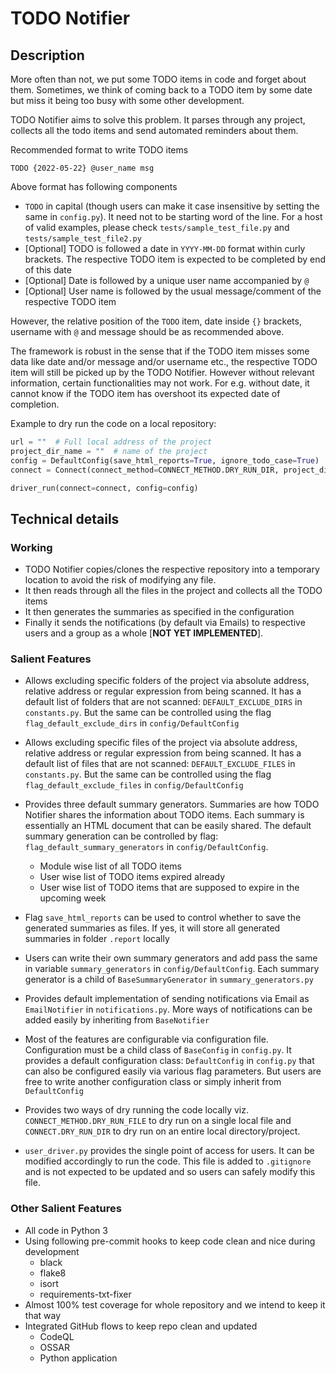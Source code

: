 # TODO Notifier

## Description

More often than not, we put some TODO items in code and forget about them. Sometimes, we think of coming back to a TODO item by some date but miss it being too busy with some other development.

TODO Notifier aims to solve this problem. It parses through any project, collects all the todo items and send automated reminders about them.

Recommended format to write TODO items

`TODO {2022-05-22} @user_name msg`

Above format has following components

- `TODO` in capital (though users can make it case insensitive by setting the same in  `config.py`). It need not to be starting word of the line. For a host of valid examples, please check `tests/sample_test_file.py` and `tests/sample_test_file2.py`
- [Optional] TODO is followed a date in `YYYY-MM-DD` format within curly brackets. The respective TODO item is expected to be completed by end of this date
- [Optional] Date is followed by a unique user name accompanied by `@`
- [Optional] User name is followed by the usual message/comment of the respective TODO item

However, the relative position of the `TODO` item, date inside `{}` brackets, username with `@` and message should be as recommended above.

The framework is robust in the sense that if the TODO item misses some data like date and/or message and/or username etc., the respective TODO item will still be picked up by the TODO Notifier. However without relevant information, certain functionalities may not work. For e.g. without date, it cannot know if the TODO item has overshoot its expected date of completion.

Example to dry run the code on a local repository:

```python
url = ""  # Full local address of the project
project_dir_name = ""  # name of the project
config = DefaultConfig(save_html_reports=True, ignore_todo_case=True)
connect = Connect(connect_method=CONNECT_METHOD.DRY_RUN_DIR, project_dir_name=project_dir_name, url=url)

driver_run(connect=connect, config=config)
```

## Technical details

### Working

- TODO Notifier copies/clones the respective repository into a temporary location to avoid the risk of modifying any file.
- It then reads through all the files in the project and collects all the TODO items
- It then generates the summaries as specified in the configuration
- Finally it sends the notifications (by default via Emails) to respective users and a group as a whole [**NOT YET IMPLEMENTED**].

### Salient Features

- Allows excluding specific folders of the project via absolute address, relative address or regular expression from being scanned. It has a default list of folders that are not scanned: `DEFAULT_EXCLUDE_DIRS` in `constants.py`. But the same can be controlled using the flag `flag_default_exclude_dirs` in `config/DefaultConfig`

- Allows excluding specific files of the project via absolute address, relative address or regular expression from being scanned. It has a default list of files that are not scanned: `DEFAULT_EXCLUDE_FILES` in `constants.py`. But the same can be controlled using the flag `flag_default_exclude_files` in `config/DefaultConfig`

- Provides three default summary generators. Summaries are how TODO Notifier shares the information about TODO items. Each summary is essentially an HTML document that can be easily shared. The default summary generation can be controlled by flag: `flag_default_summary_generators` in `config/DefaultConfig`.
  - Module wise list of all TODO items
  - User wise list of TODO items expired already
  - User wise list of TODO items that are supposed to expire in the upcoming week

- Flag `save_html_reports` can be used to control whether to save the generated summaries as files. If yes, it will store all generated summaries in folder `.report` locally

- Users can write their own summary generators and add pass the same in variable `summary_generators` in `config/DefaultConfig`. Each summary generator is a child of `BaseSummaryGenerator` in `summary_generators.py`

- Provides default implementation of sending notifications via Email as `EmailNotifier` in `notifications.py`. More ways of notifications can be added easily by inheriting from `BaseNotifier`

- Most of the features are configurable via configuration file. Configuration must be a child class of `BaseConfig` in `config.py`. It provides a default configuration class: `DefaultConfig` in `config.py` that can also be configured easily via various flag parameters. But users are free to write another configuration class or simply inherit from `DefaultConfig`

- Provides two ways of dry running the code locally viz. `CONNECT_METHOD.DRY_RUN_FILE` to dry run on a single local file and `CONNECT.DRY_RUN_DIR` to dry run on an entire local directory/project.

- `user_driver.py` provides the single point of access for users. It can be modified accordingly to run the code. This file is added to `.gitignore` and is not expected to be updated and so users can safely modify this file.

### Other Salient Features

- All code in Python 3
- Using following pre-commit hooks to keep code clean and nice during development
  - black
  - flake8
  - isort
  - requirements-txt-fixer
- Almost 100% test coverage for whole repository and we intend to keep it that way
- Integrated GitHub flows to keep repo clean and updated
  - CodeQL
  - OSSAR
  - Python application
